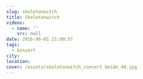 ```yaml
---
slug: skeletonwitch
title: Skeletonwitch
videos:
  - name: ''
    src: null
date: 2016-06-01 21:09:57
tags:
  - konzert
city:
location:
cover: /assets/skeletonwitch_concert_beide_48.jpg
---
```

